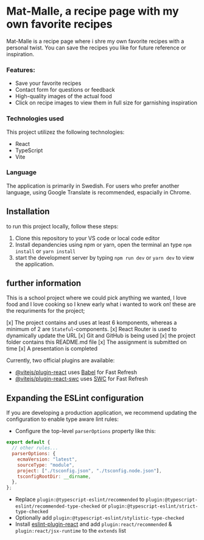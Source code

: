 # Mat-Malle, a recipe page with my own favorite recipes

Mat-Malle is a recipe page where i shre my own favorite recipes with a personal twist. You can save the recipes you like for future reference or inspiration.

### Features:

- Save your favorite recipes
- Contact form for questions or feedback
- High-quality images of the actual food
- Click on recipe images to view them in full size for garnishing inspiration

### Technologies used

This project utilizez the following technologies:

- React
- TypeScript
- Vite

### Language

The application is primarily in Swedish. For users who prefer another language, using Google Translate is recommended, espacially in Chrome.

## Installation

to run this project locally, follow these steps:

1. Clone this repository to your VS code or local code editor
2. Install depandencies using npm or yarn, open the terminal an type `npm install` or `yarn install`
3. start the development server by typing `npm run dev` or `yarn dev` to view the application.

## further information

This is a school project where we could pick anything we wanted, I love food and I love cooking so I knew early what i wanted to work on!
these are the requriments for the project;

[x] The project contains and uses at least 6 komponents, whereas a minimum of 2 are `Stateful`-components.
[x] React Router is used to dynamically update the URL
[x] Git and GitHub is being used
[x] the project folder contains this README.md file
[x] The assignment is submitted on time
[x] A presentation is completed

Currently, two official plugins are available:

- [@vitejs/plugin-react](https://github.com/vitejs/vite-plugin-react/blob/main/packages/plugin-react/README.md) uses [Babel](https://babeljs.io/) for Fast Refresh
- [@vitejs/plugin-react-swc](https://github.com/vitejs/vite-plugin-react-swc) uses [SWC](https://swc.rs/) for Fast Refresh

## Expanding the ESLint configuration

If you are developing a production application, we recommend updating the configuration to enable type aware lint rules:

- Configure the top-level `parserOptions` property like this:

```js
export default {
  // other rules...
  parserOptions: {
    ecmaVersion: "latest",
    sourceType: "module",
    project: ["./tsconfig.json", "./tsconfig.node.json"],
    tsconfigRootDir: __dirname,
  },
};
```

- Replace `plugin:@typescript-eslint/recommended` to `plugin:@typescript-eslint/recommended-type-checked` or `plugin:@typescript-eslint/strict-type-checked`
- Optionally add `plugin:@typescript-eslint/stylistic-type-checked`
- Install [eslint-plugin-react](https://github.com/jsx-eslint/eslint-plugin-react) and add `plugin:react/recommended` & `plugin:react/jsx-runtime` to the `extends` list
